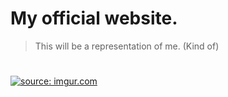 # My official website.
> This will be a representation of me. (Kind of)
> #
<a href="https://imgur.com/xs9fZFz"><img src="https://i.imgur.com/xs9fZFz.jpg" title="source: imgur.com" /></a>

